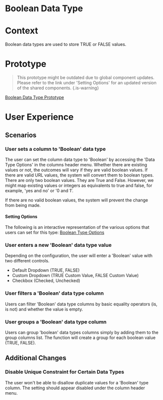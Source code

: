 # Boolean Data Type

# Context
Boolean data types are used to store TRUE or FALSE values. 

# Prototype
> This prototype might be outdated due to global component updates. Please refer to the link under 'Setting Options' for an updated version of the shared components.
{.is-warning}

[Boolean Data Type Prototype](https://www.figma.com/proto/Uaf1ntcldzK2U41Jhw6vS2/Mathesar-MVP?page-id=4260%3A37440&node-id=4270%3A40031&viewport=324%2C48%2C0.35&scaling=min-zoom&starting-point-node-id=4270%3A40031&show-proto-sidebar=1)

# User Experience
## Scenarios
### User sets a column to 'Boolean' data type
The user can set the column data type to 'Boolean' by accessing the 'Data Type Options' in the columns header menu.
Whether there are existing values or not, the outcomes will vary if they are valid boolean values.
If there are valid URL values, the system will convert them to boolean types. There are only two boolean values. They are True and False. However, we might map existing values or integers as equivalents to true and false, for example, 'yes and no' or '0 and 1'.

If there are no valid boolean values, the system will prevent the change from being made. 

#### Setting Options
The following is an interactive representation of the various options that users can set for this type:
[Boolean Type Options](https://www.figma.com/proto/Uaf1ntcldzK2U41Jhw6vS2/Mathesar-MVP?page-id=4260%3A37440&node-id=4270%3A41050&viewport=324%2C48%2C0.34&scaling=contain&starting-point-node-id=4270%3A41050)


### User enters a new 'Boolean' data type value
Depending on the configuration, the user will enter a 'Boolean' value with two different controls.
- Default Dropdown (TRUE, FALSE)
- Custom Dropdown (TRUE Custom Value, FALSE Custom Value)
- Checkbox (Checked, Unchecked)

### User filters a 'Boolean' data type column
Users can filter 'Boolean' data type columns by basic equality operators (is, is not) and whether the value is empty. 

### User groups a 'Boolean' data type column
Users can group 'boolean' data types columns simply by adding them to the group columns list. The function will create a group for each boolean value (TRUE, FALSE).

## Additional Changes
### Disable Unique Constraint for Certain Data Types
The user won't be able to disallow duplicate values for a 'Boolean' type column. The setting should appear disabled under the column header menu.
